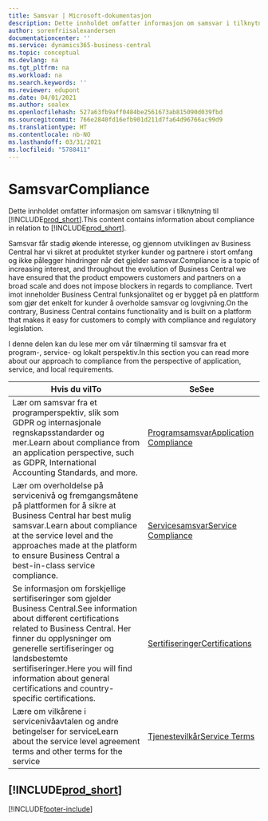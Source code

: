 ```yaml
---
title: Samsvar | Microsoft-dokumentasjon
description: Dette innholdet omfatter informasjon om samsvar i tilknytning til Business Central.
author: sorenfriisalexandersen
documentationcenter: ''
ms.service: dynamics365-business-central
ms.topic: conceptual
ms.devlang: na
ms.tgt_pltfrm: na
ms.workload: na
ms.search.keywords: ''
ms.reviewer: edupont
ms.date: 04/01/2021
ms.author: soalex
ms.openlocfilehash: 527a63fb9aff0484be2561673ab815090d039fbd
ms.sourcegitcommit: 766e2840fd16efb901d211d7fa64d96766ac99d9
ms.translationtype: HT
ms.contentlocale: nb-NO
ms.lasthandoff: 03/31/2021
ms.locfileid: "5788411"
---
```

# <a name="compliance"></a><span data-ttu-id="468ad-103">Samsvar</span><span class="sxs-lookup"><span data-stu-id="468ad-103">Compliance</span></span>

<span data-ttu-id="468ad-104">Dette innholdet omfatter informasjon om samsvar i tilknytning til [!INCLUDE[prod_short](../includes/prod_short.md)].</span><span class="sxs-lookup"><span data-stu-id="468ad-104">This content contains information about compliance in relation to [!INCLUDE[prod_short](../includes/prod_short.md)].</span></span>  

<span data-ttu-id="468ad-105">Samsvar får stadig økende interesse, og gjennom utviklingen av Business Central har vi sikret at produktet styrker kunder og partnere i stort omfang og ikke pålegger hindringer når det gjelder samsvar.</span><span class="sxs-lookup"><span data-stu-id="468ad-105">Compliance is a topic of increasing interest, and throughout the evolution of Business Central we have ensured that the product empowers customers and partners on a broad scale and does not impose blockers in regards to compliance.</span></span> <span data-ttu-id="468ad-106">Tvert imot inneholder Business Central funksjonalitet og er bygget på en plattform som gjør det enkelt for kunder å overholde samsvar og lovgivning.</span><span class="sxs-lookup"><span data-stu-id="468ad-106">On the contrary, Business Central contains functionality and is built on a platform that makes it easy for customers to comply with compliance and regulatory legislation.</span></span>

<span data-ttu-id="468ad-107">I denne delen kan du lese mer om vår tilnærming til samsvar fra et program-, service- og lokalt perspektiv.</span><span class="sxs-lookup"><span data-stu-id="468ad-107">In this section you can read more about our approach to compliance from the perspective of application, service, and local  requirements.</span></span>

|<span data-ttu-id="468ad-108">**Hvis du vil**</span><span class="sxs-lookup"><span data-stu-id="468ad-108">**To**</span></span>|<span data-ttu-id="468ad-109">**Se**</span><span class="sxs-lookup"><span data-stu-id="468ad-109">**See**</span></span>|  
|------------|-------------|  
|<span data-ttu-id="468ad-110">Lær om samsvar fra et programperspektiv, slik som GDPR og internasjonale regnskapsstandarder og mer.</span><span class="sxs-lookup"><span data-stu-id="468ad-110">Learn about compliance from an application perspective, such as GDPR, International Accounting Standards, and more.</span></span>|[<span data-ttu-id="468ad-111">Programsamsvar</span><span class="sxs-lookup"><span data-stu-id="468ad-111">Application Compliance</span></span>](compliance-application-compliance.md)|  
|<span data-ttu-id="468ad-112">Lær om overholdelse på servicenivå og fremgangsmåtene på plattformen for å sikre at Business Central har best mulig samsvar.</span><span class="sxs-lookup"><span data-stu-id="468ad-112">Learn about compliance at the service level and the approaches made at the platform to ensure Business Central a best-in-class service compliance.</span></span>|[<span data-ttu-id="468ad-113">Servicesamsvar</span><span class="sxs-lookup"><span data-stu-id="468ad-113">Service Compliance</span></span>](compliance-service-compliance.md)|  
|<span data-ttu-id="468ad-114">Se informasjon om forskjellige sertifiseringer som gjelder Business Central.</span><span class="sxs-lookup"><span data-stu-id="468ad-114">See information about different certifications related to Business Central.</span></span> <span data-ttu-id="468ad-115">Her finner du opplysninger om generelle sertifiseringer og landsbestemte sertifiseringer.</span><span class="sxs-lookup"><span data-stu-id="468ad-115">Here you will find information about general certifications and country-specific certifications.</span></span>|[<span data-ttu-id="468ad-116">Sertifiseringer</span><span class="sxs-lookup"><span data-stu-id="468ad-116">Certifications</span></span>](compliance-certifications.md)|  
|<span data-ttu-id="468ad-117">Lære om vilkårene i servicenivåavtalen og andre betingelser for service</span><span class="sxs-lookup"><span data-stu-id="468ad-117">Learn about the service level agreement terms and other terms for the service</span></span>|[<span data-ttu-id="468ad-118">Tjenestevilkår</span><span class="sxs-lookup"><span data-stu-id="468ad-118">Service Terms</span></span>](compliance-service-compliance.md#service-terms)|  

## [!INCLUDE[prod_short](../includes/free_trial_md.md)]  


[!INCLUDE[footer-include](../includes/footer-banner.md)]